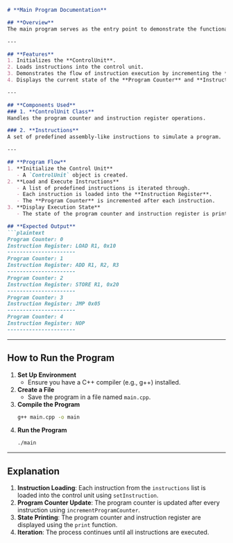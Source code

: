 ```markdown
# **Main Program Documentation**

## **Overview**
The main program serves as the entry point to demonstrate the functionalities of the **Virtual CPU Control Unit**. It integrates the components like the **ControlUnit** to simulate the flow of a CPU's instruction execution process. This program allows you to load instructions, update the program counter, and track the execution flow.

---

## **Features**
1. Initializes the **ControlUnit**.
2. Loads instructions into the control unit.
3. Demonstrates the flow of instruction execution by incrementing the **Program Counter**.
4. Displays the current state of the **Program Counter** and **Instruction Register**.

---

## **Components Used**
### 1. **ControlUnit Class**
Handles the program counter and instruction register operations.

### 2. **Instructions**
A set of predefined assembly-like instructions to simulate a program.

---

## **Program Flow**
1. **Initialize the Control Unit**  
   - A `ControlUnit` object is created.
2. **Load and Execute Instructions**  
   - A list of predefined instructions is iterated through.
   - Each instruction is loaded into the **Instruction Register**.
   - The **Program Counter** is incremented after each instruction.
3. **Display Execution State**  
   - The state of the program counter and instruction register is printed for each instruction.

## **Expected Output**
```plaintext
Program Counter: 0
Instruction Register: LOAD R1, 0x10
----------------------
Program Counter: 1
Instruction Register: ADD R1, R2, R3
----------------------
Program Counter: 2
Instruction Register: STORE R1, 0x20
----------------------
Program Counter: 3
Instruction Register: JMP 0x05
----------------------
Program Counter: 4
Instruction Register: NOP
----------------------
```

---

## **How to Run the Program**
1. **Set Up Environment**  
   - Ensure you have a C++ compiler (e.g., g++) installed.
2. **Create a File**  
   - Save the program in a file named `main.cpp`.
3. **Compile the Program**  
   ```bash
   g++ main.cpp -o main
   ```
4. **Run the Program**  
   ```bash
   ./main
   ```

---

## **Explanation**
1. **Instruction Loading**: Each instruction from the `instructions` list is loaded into the control unit using `setInstruction`.
2. **Program Counter Update**: The program counter is updated after every instruction using `incrementProgramCounter`.
3. **State Printing**: The program counter and instruction register are displayed using the `print` function.
4. **Iteration**: The process continues until all instructions are executed.

